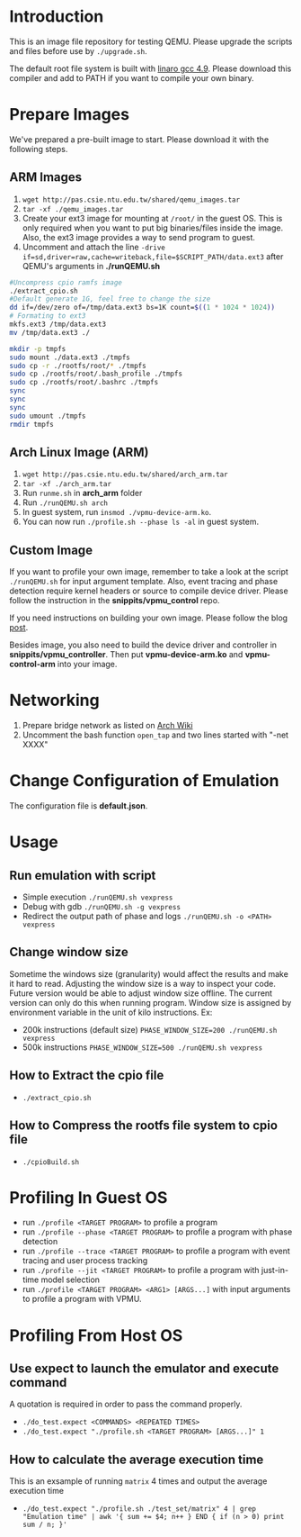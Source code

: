 # Introduction
This is an image file repository for testing QEMU.
Please upgrade the scripts and files before use by `./upgrade.sh`.

The default root file system is built with [linaro gcc 4.9](https://releases.linaro.org/14.11/components/toolchain/binaries/arm-linux-gnueabi/gcc-linaro-4.9-2014.11-x86_64_arm-linux-gnueabi.tar.xz).
Please download this compiler and add to PATH if you want to compile your own binary.

# Prepare Images
We've prepared a pre-built image to start. Please download it with the following steps.
## ARM Images
1. `wget http://pas.csie.ntu.edu.tw/shared/qemu_images.tar`
2. `tar -xf ./qemu_images.tar`
3. Create your ext3 image for mounting at `/root/` in the guest OS.
This is only required when you want to put big binaries/files inside the image.
Also, the ext3 image provides a way to send program to guest.
4. Uncomment and attach the line `-drive if=sd,driver=raw,cache=writeback,file=$SCRIPT_PATH/data.ext3` after QEMU's arguments in __./runQEMU.sh__

``` bash
#Uncompress cpio ramfs image
./extract_cpio.sh
#Default generate 1G, feel free to change the size
dd if=/dev/zero of=/tmp/data.ext3 bs=1K count=$((1 * 1024 * 1024))
# Formating to ext3
mkfs.ext3 /tmp/data.ext3
mv /tmp/data.ext3 ./

mkdir -p tmpfs
sudo mount ./data.ext3 ./tmpfs
sudo cp -r ./rootfs/root/* ./tmpfs
sudo cp ./rootfs/root/.bash_profile ./tmpfs
sudo cp ./rootfs/root/.bashrc ./tmpfs
sync
sync
sync
sudo umount ./tmpfs
rmdir tmpfs
```

## Arch Linux Image (ARM)
1. `wget http://pas.csie.ntu.edu.tw/shared/arch_arm.tar`
2. `tar -xf ./arch_arm.tar`
3. Run `runme.sh` in __arch_arm__ folder
4. Run `./runQEMU.sh arch`
5. In guest system, run `insmod ./vpmu-device-arm.ko`.
6. You can now run `./profile.sh --phase ls -al` in guest system.

## Custom Image
If you want to profile your own image, remember to take a look at the script `./runQEMU.sh` for input argument template.
Also, event tracing and phase detection require kernel headers or source to compile device driver.
Please follow the instruction in the __snippits/vpmu_control__ repo.

If you need instructions on building your own image. Please follow the blog [post](https://medicineyeh.wordpress.com/2016/03/29/buildup-your-arm-image-for-qemu/).

Besides image, you also need to build the device driver and controller in __snippits/vpmu_controller__.
Then put __vpmu-device-arm.ko__ and __vpmu-control-arm__ into your image.

# Networking
1. Prepare bridge network as listed on [Arch Wiki](https://wiki.archlinux.org/index.php/QEMU#Creating_bridge_manually)
2. Uncomment the bash function `open_tap` and two lines started with "-net XXXX"

# Change Configuration of Emulation
The configuration file is __default.json__.

# Usage
## Run emulation with script
* Simple execution `./runQEMU.sh vexpress`
* Debug with gdb `./runQEMU.sh -g vexpress`
* Redirect the output path of phase and logs `./runQEMU.sh -o <PATH> vexpress`

## Change window size
Sometime the windows size (granularity) would affect the results and make it hard to read.
Adjusting the window size is a way to inspect your code. Future version would be able to
adjust window size offline. The current version can only do this when running program.
Window size is assigned by environment variable in the unit of kilo instructions.
Ex:
* 200k instructions (default size) `PHASE_WINDOW_SIZE=200 ./runQEMU.sh vexpress`
* 500k instructions `PHASE_WINDOW_SIZE=500 ./runQEMU.sh vexpress`


## How to Extract the cpio file
* `./extract_cpio.sh`

## How to Compress the rootfs file system to cpio file
* `./cpioBuild.sh`

# Profiling In Guest OS
* run `./profile <TARGET PROGRAM>` to profile a program
* run `./profile --phase <TARGET PROGRAM>` to profile a program with phase detection
* run `./profile --trace <TARGET PROGRAM>` to profile a program with event tracing and user process tracking
* run `./profile --jit <TARGET PROGRAM>` to profile a program with just-in-time model selection
* run `./profile <TARGET PROGRAM> <ARG1> [ARGS...]` with input arguments to profile a program with VPMU.

# Profiling From Host OS
## Use __expect__ to launch the emulator and execute command
A quotation is required in order to pass the command properly.

* `./do_test.expect <COMMANDS> <REPEATED TIMES>`
* `./do_test.expect "./profile.sh <TARGET PROGRAM> [ARGS...]" 1`

## How to calculate the average execution time

This is an exsample of running `matrix` 4 times and output the average execution time
* `./do_test.expect "./profile.sh ./test_set/matrix" 4 | grep "Emulation time" | awk '{ sum += $4; n++ } END { if (n > 0) print sum / n; }'`

